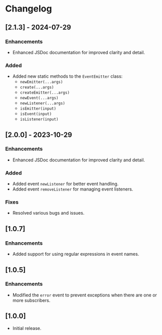 # Changelog


## [2.1.3] - 2024-07-29

### Enhancements
* Enhanced JSDoc documentation for improved clarity and detail.

### Added
* Added new static methods to the `EventEmitter` class:
  * `newEmitter(...args)`
  * `create(...args)`
  * `createEmitter(...args)`
  * `newEvent(...args)`
  * `newListener(...args)`
  * `isEmitter(input)`
  * `isEvent(input)`
  * `isListener(input)`


## [2.0.0] - 2023-10-29

### Enhancements
* Enhanced JSDoc documentation for improved clarity and detail.

### Added
* Added event `newListener` for better event handling.
* Added event `removeListener` for managing event listeners.

### Fixes
* Resolved various bugs and issues.


## [1.0.7]

### Enhancements
* Added support for using regular expressions in event names.


## [1.0.5]

### Enhancements
* Modified the `error` event to prevent exceptions when there are one or more subscribers.


## [1.0.0]

* Initial release.